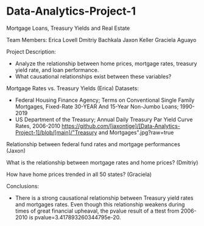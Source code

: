 # Data-Analytics-Project-1

Mortgage Loans, Treasury Yields and Real Estate  

Team Members: 
Erica Lovell 
Dmitriy Bachkala 
Jaxon Keller 
Graciela Aguayo  

Project Description: 
- Analyze the relationship between home prices, mortgage rates, treasury yield rate, and loan performance.
- What causational relationships exist between these variables? 

Mortgage Rates vs. Treasury Yields (Erica)
Datasets:  
- Federal Housing Finance Agency; Terms on Conventional Single Family Mortgages, Fixed-Rate 30-YEAR And 15-Year Non-Jumbo Loans; 1990-2019
- US Department of the Treasury; Annual Daily Treasury Par Yield Curve Rates, 2006-2010
  https://github.com/[jaxontige]/[Data-Analytics-Project-1]/blob/[main]/"Treasury and Mortgages".jpg?raw=true

Relationship between federal fund rates and mortgage performances (Jaxon) 

What is the relationship between mortgage rates and home prices? (Dmitriy) 

How have home prices trended in all 50 states? (Graciela)

Conclusions: 
 - There is a strong causational relationship between Treasury yield rates and mortgages rates. Even though this relationship weakens during times of great financial upheaval, the pvalue result of a ttest from 2006-2010 is pvalue=3.417893260344795e-20. 

